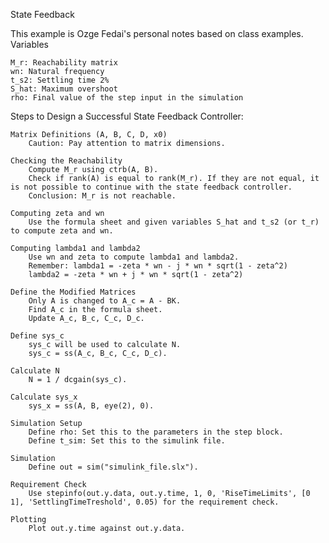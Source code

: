 State Feedback

This example is Ozge Fedai's personal notes based on class examples.
Variables

    M_r: Reachability matrix
    wn: Natural frequency
    t_s2: Settling time 2%
    S_hat: Maximum overshoot
    rho: Final value of the step input in the simulation

Steps to Design a Successful State Feedback Controller:

    Matrix Definitions (A, B, C, D, x0)
        Caution: Pay attention to matrix dimensions.

    Checking the Reachability
        Compute M_r using ctrb(A, B).
        Check if rank(A) is equal to rank(M_r). If they are not equal, it is not possible to continue with the state feedback controller.
        Conclusion: M_r is not reachable.

    Computing zeta and wn
        Use the formula sheet and given variables S_hat and t_s2 (or t_r) to compute zeta and wn.

    Computing lambda1 and lambda2
        Use wn and zeta to compute lambda1 and lambda2.
        Remember: lambda1 = -zeta * wn - j * wn * sqrt(1 - zeta^2)
        lambda2 = -zeta * wn + j * wn * sqrt(1 - zeta^2)

    Define the Modified Matrices
        Only A is changed to A_c = A - BK.
        Find A_c in the formula sheet.
        Update A_c, B_c, C_c, D_c.

    Define sys_c
        sys_c will be used to calculate N.
        sys_c = ss(A_c, B_c, C_c, D_c).

    Calculate N
        N = 1 / dcgain(sys_c).

    Calculate sys_x
        sys_x = ss(A, B, eye(2), 0).

    Simulation Setup
        Define rho: Set this to the parameters in the step block.
        Define t_sim: Set this to the simulink file.

    Simulation
        Define out = sim("simulink_file.slx").

    Requirement Check
        Use stepinfo(out.y.data, out.y.time, 1, 0, 'RiseTimeLimits', [0 1], 'SettlingTimeTreshold', 0.05) for the requirement check.

    Plotting
        Plot out.y.time against out.y.data.
 

